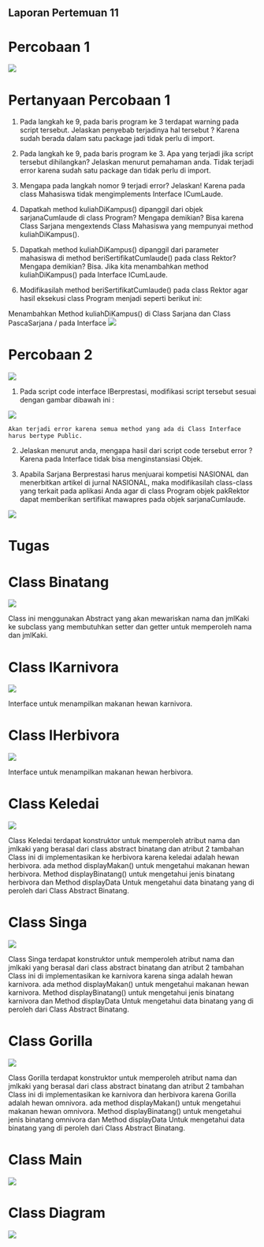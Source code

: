 ## Laporan Pertemuan 11

# Percobaan 1

<img src="Img/SingleInterface.PNG" />

# Pertanyaan Percobaan 1

1.  Pada langkah ke 9, pada baris program ke 3 terdapat warning pada script tersebut. Jelaskan penyebab terjadinya hal tersebut ?
    Karena sudah berada dalam satu package jadi tidak perlu di import.
    
2.  Pada langkah ke 9, pada baris program ke 3. Apa yang terjadi jika script tersebut dihilangkan? Jelaskan menurut pemahaman anda.
    Tidak terjadi error karena sudah satu package dan tidak perlu di import.
3.  Mengapa pada langkah nomor 9 terjadi error? Jelaskan!
    Karena pada class Mahasiswa tidak mengimplements Interface ICumLaude.
    
4.  Dapatkah method kuliahDiKampus() dipanggil dari objek sarjanaCumlaude di class Program? Mengapa demikian?
    Bisa karena Class Sarjana mengextends Class Mahasiswa yang mempunyai method kuliahDiKampus().
    
5.  Dapatkah method kuliahDiKampus() dipanggil dari parameter mahasiswa di method beriSertifikatCumlaude() pada class Rektor? Mengapa demikian?
    Bisa. Jika kita menambahkan method kuliahDiKampus() pada Interface ICumLaude.
    
6. Modifikasilah method beriSertifikatCumlaude() pada class Rektor agar hasil eksekusi class Program menjadi seperti berikut ini:

  Menambahkan Method kuliahDiKampus() di Class Sarjana dan Class PascaSarjana / pada Interface
<img src="Img/Pertanyaan1.6.PNG" />

# Percobaan 2

<img src="Img/MultipleInterface.PNG" />

1.  Pada script code interface IBerprestasi, modifikasi script tersebut sesuai dengan gambar dibawah ini :

<img src="Img/Pertanyaan2.1.PNG" />

    Akan terjadi error karena semua method yang ada di Class Interface harus bertype Public.
    
2.  Jelaskan menurut anda, mengapa hasil dari script code tersebut error ?
    Karena pada Interface tidak bisa menginstansiasi Objek.
    
3.  Apabila Sarjana Berprestasi harus menjuarai kompetisi NASIONAL dan menerbitkan artikel di jurnal NASIONAL, 
    maka modifikasilah class-class yang terkait pada aplikasi Anda agar di class Program objek pakRektor dapat 
    memberikan sertifikat mawapres pada objek sarjanaCumlaude.
    
<img src="Img/Pertanyaan2.3.PNG" />

# Tugas

# Class Binatang

<img src="Img/Binatang.PNG" />

Class ini menggunakan Abstract yang akan mewariskan nama dan jmlKaki ke subclass yang membutuhkan setter dan getter untuk memperoleh nama dan jmlKaki.

# Class IKarnivora

<img src="Img/Karnivora.PNG" />

Interface untuk menampilkan makanan hewan karnivora.

# Class IHerbivora

<img src="Img/Herbivora.PNG" />

Interface untuk menampilkan makanan hewan herbivora.

# Class Keledai

<img src="Img/Keledai.PNG" />

Class Keledai terdapat konstruktor untuk memperoleh atribut nama dan jmlkaki yang berasal dari class abstract binatang dan atribut 2 tambahan
Class ini di implementasikan ke herbivora karena keledai adalah hewan herbivora. ada method displayMakan() untuk mengetahui makanan hewan herbivora.
Method displayBinatang() untuk mengetahui jenis binatang herbivora dan Method displayData Untuk mengetahui data binatang yang di peroleh dari
Class Abstract Binatang.

# Class Singa

<img src="Img/Singa.PNG" />

Class Singa terdapat konstruktor untuk memperoleh atribut nama dan jmlkaki yang berasal dari class abstract binatang dan atribut 2 tambahan
Class ini di implementasikan ke karnivora karena singa adalah hewan karnivora. ada method displayMakan() untuk mengetahui makanan hewan karnivora.
Method displayBinatang() untuk mengetahui jenis binatang karnivora dan Method displayData Untuk mengetahui data binatang yang di peroleh dari
Class Abstract Binatang.

# Class Gorilla

<img src="Img/Gorilla.PNG" />

Class Gorilla terdapat konstruktor untuk memperoleh atribut nama dan jmlkaki yang berasal dari class abstract binatang dan atribut 2 tambahan
Class ini di implementasikan ke karnivora dan herbivora karena Gorilla adalah hewan omnivora. ada method displayMakan() untuk mengetahui makanan hewan omnivora.
Method displayBinatang() untuk mengetahui jenis binatang omnivora dan Method displayData Untuk mengetahui data binatang yang di peroleh dari
Class Abstract Binatang.

# Class Main

<img src="Img/Main.PNG" />

# Class Diagram

<img src="Img/ClassDiagram.PNG" />
    

